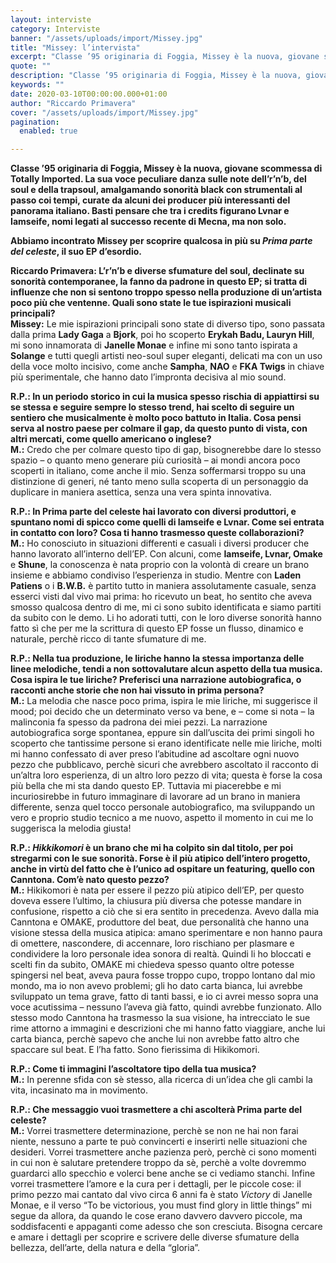 ```yaml
---
layout: interviste
category: Interviste
banner: "/assets/uploads/import/Missey.jpg"
title: "Missey: l’intervista"
excerpt: "Classe ’95 originaria di Foggia, Missey è la nuova, giovane scommessa di Totally Imported. La sua voce peculiare danza sulle note dell’r’n’b, del soul e della trapsoul, amalgamando sonorità black con strumentali al passo coi tempi, curate da alcuni dei producer più interessanti del panorama italiano. Basti pensare che tra i credits figurano Lvnar e…"
quote: ""
description: "Classe ’95 originaria di Foggia, Missey è la nuova, giovane scommessa di Totally Imported. La sua voce peculiare danza sulle note dell’r’n’b, del soul e della trapsoul, amalgamando sonorità black con strumentali al passo coi tempi, curate da alcuni dei producer più interessanti del panorama italiano. Basti pensare che tra i credits figurano Lvnar e…"
keywords: ""
date: 2020-03-10T00:00:00.000+01:00
author: "Riccardo Primavera"
cover: "/assets/uploads/import/Missey.jpg"
pagination:
  enabled: true

---
```


**Classe ’95 originaria di Foggia, Missey è la nuova, giovane scommessa di Totally Imported. La sua voce peculiare danza sulle note dell’r’n’b, del soul e della trapsoul, amalgamando sonorità black con strumentali al passo coi tempi, curate da alcuni dei producer più interessanti del panorama italiano. Basti pensare che tra i credits figurano Lvnar e Iamseife, nomi legati al successo recente di Mecna, ma non solo.** 

**Abbiamo incontrato Missey per scoprire qualcosa in più su _Prima parte del celeste_, il suo EP d’esordio.**

**Riccardo Primavera: L’r’n’b e diverse sfumature del soul, declinate su sonorità contemporanee, la fanno da padrone in questo EP; si tratta di influenze che non si sentono troppo spesso nella produzione di un’artista poco più che ventenne. Quali sono state le tue ispirazioni musicali principali?**  
**Missey:** Le mie ispirazioni principali sono state di diverso tipo, sono passata dalla prima **Lady Gaga** a **Bjork**, poi ho scoperto **Erykah Badu, Lauryn Hill**, mi sono innamorata di **Janelle Monae** e infine mi sono tanto ispirata a **Solange** e tutti quegli artisti neo-soul super eleganti, delicati ma con un uso della voce molto incisivo, come anche **Sampha**, **NAO** e **FKA Twigs** in chiave più sperimentale, che hanno dato l’impronta decisiva al mio sound.

**R.P.: In un periodo storico in cui la musica spesso rischia di appiattirsi su se stessa e seguire sempre lo stesso trend, hai scelto di seguire un sentiero che musicalmente è molto poco battuto in Italia. Cosa pensi serva al nostro paese per colmare il gap, da questo punto di vista, con altri mercati, come quello americano o inglese?**  
**M.:** Credo che per colmare questo tipo di gap, bisognerebbe dare lo stesso spazio – o quanto meno generare più curiosità – ai mondi ancora poco scoperti in italiano, come anche il mio. Senza soffermarsi troppo su una distinzione di generi, né tanto meno sulla scoperta di un personaggio da duplicare in maniera asettica, senza una vera spinta innovativa.

**R.P.: In Prima parte del celeste hai lavorato con diversi produttori, e spuntano nomi di spicco come quelli di Iamseife e Lvnar. Come sei entrata in contatto con loro? Cosa ti hanno trasmesso queste collaborazioni?**  
**M.:** Ho conosciuto in situazioni differenti e casuali i diversi producer che hanno lavorato all’interno dell’EP. Con alcuni, come **Iamseife, Lvnar, Omake** e **Shune**, la conoscenza è nata proprio con la volontà di creare un brano insieme e abbiamo condiviso l’esperienza in studio. Mentre con **Laden Patiens** o i **B.W.B.** è partito tutto in maniera assolutamente casuale, senza esserci visti dal vivo mai prima: ho ricevuto un beat, ho sentito che aveva smosso qualcosa dentro di me, mi ci sono subito identificata e siamo partiti da subito con le demo. Li ho adorati tutti, con le loro diverse sonorità hanno fatto sì che per me la scrittura di questo EP fosse un flusso, dinamico e naturale, perchè ricco di tante sfumature di me.

**R.P.: Nella tua produzione, le liriche hanno la stessa importanza delle linee melodiche, tendi a non sottovalutare alcun aspetto della tua musica. Cosa ispira le tue liriche? Preferisci una narrazione autobiografica, o racconti anche storie che non hai vissuto in prima persona?**  
**M.:** La melodia che nasce poco prima, ispira le mie liriche, mi suggerisce il mood; poi decido che un determinato verso va bene, e – come si nota – la malinconia fa spesso da padrona dei miei pezzi. La narrazione autobiografica sorge spontanea, eppure sin dall’uscita dei primi singoli ho scoperto che tantissime persone si erano identificate nelle mie liriche, molti mi hanno confessato di aver preso l’abitudine ad ascoltare ogni nuovo pezzo che pubblicavo, perchè sicuri che avrebbero ascoltato il racconto di un’altra loro esperienza, di un altro loro pezzo di vita; questa è forse la cosa più bella che mi sta dando questo EP. Tuttavia mi piacerebbe e mi incuriosirebbe in futuro immaginare di lavorare ad un brano in maniera differente, senza quel tocco personale autobiografico, ma sviluppando un vero e proprio studio tecnico a me nuovo, aspetto il momento in cui me lo suggerisca la melodia giusta!

**R.P.: _Hikkikomori_ è un brano che mi ha colpito sin dal titolo, per poi stregarmi con le sue sonorità. Forse è il più atipico dell’intero progetto, anche in virtù del fatto che è l’unico ad ospitare un featuring, quello con Canntona. Com’è nato questo pezzo?**  
**M.:** Hikikomori è nata per essere il pezzo più atipico dell’EP, per questo doveva essere l’ultimo, la chiusura più diversa che potesse mandare in confusione, rispetto a ciò che si era sentito in precedenza. Avevo dalla mia Canntona e OMAKE, produttore del beat, due personalità che hanno una visione stessa della musica atipica: amano sperimentare e non hanno paura di omettere, nascondere, di accennare, loro rischiano per plasmare e condividere la loro personale idea sonora di realtà. Quindi li ho bloccati e scelti fin da subito, OMAKE mi chiedeva spesso quanto oltre potesse spingersi nel beat, aveva paura fosse troppo cupo, troppo lontano dal mio mondo, ma io non avevo problemi; gli ho dato carta bianca, lui avrebbe sviluppato un tema grave, fatto di tanti bassi, e io ci avrei messo sopra una voce acutissima – nessuno l’aveva già fatto, quindi avrebbe funzionato. Allo stesso modo Canntona ha trasmesso la sua visione, ha intrecciato le sue rime attorno a immagini e descrizioni che mi hanno fatto viaggiare, anche lui carta bianca, perchè sapevo che anche lui non avrebbe fatto altro che spaccare sul beat. E l’ha fatto. Sono fierissima di Hikikomori.

**R.P.: Come ti immagini l’ascoltatore tipo della tua musica?**  
**M.:** In perenne sfida con sè stesso, alla ricerca di un’idea che gli cambi la vita, incasinato ma in movimento.

**R.P.: Che messaggio vuoi trasmettere a chi ascolterà Prima parte del celeste?**  
**M.:** Vorrei trasmettere determinazione, perchè se non ne hai non farai niente, nessuno a parte te può convincerti e inserirti nelle situazioni che desideri. Vorrei trasmettere anche pazienza però, perchè ci sono momenti in cui non è salutare pretendere troppo da sè, perchè a volte dovremmo guardarci allo specchio e volerci bene anche se ci vediamo stanchi. Infine vorrei trasmettere l’amore e la cura per i dettagli, per le piccole cose: il primo pezzo mai cantato dal vivo circa 6 anni fa è stato _Victory_ di Janelle Monae, e il verso “To be victorious, you must find glory in little things” mi segue da allora, da quando le cose erano davvero davvero piccole, ma soddisfacenti e appaganti come adesso che son cresciuta. Bisogna cercare e amare i dettagli per scoprire e scrivere delle diverse sfumature della bellezza, dell’arte, della natura e della “gloria”.